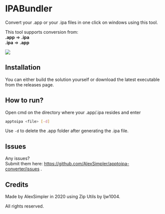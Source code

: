 # IPABundler
Convert your .app or your .ipa files in one click on windows using this tool.

This tool supports conversion from:<br>
**.app** ⇒ **.ipa**<br>
**.ipa** ⇒ **.app**

![](https://i.imgur.com/Lka4tKR.png)

## Installation

You can either build the solution yourself or download the latest executable from the releases page.

## How to run?

Open cmd on the directory where your .app/.ipa resides and enter 
```bash
apptoipa <file> [-d]
```

Use `-d` to delete the .app folder after generating the .ipa file.

## Issues

Any issues?<br>
Submit them here: https://github.com/AlexSimpler/apptoipa-converter/issues .

## Credits

Made by AlexSimpler in 2020 using Zip Utils by ljw1004.

All rights reserved.
